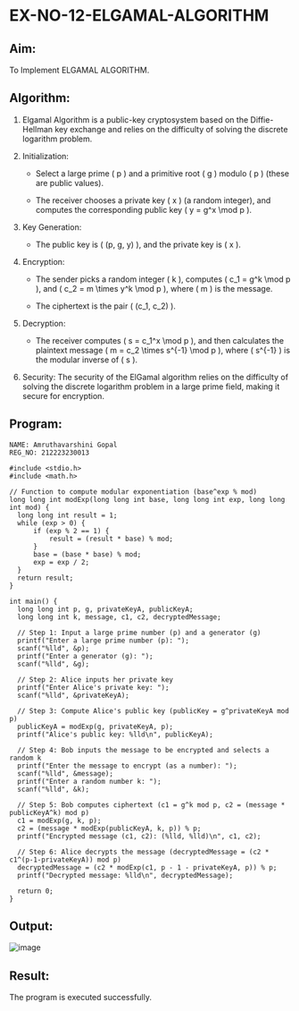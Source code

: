 # EX-NO-12-ELGAMAL-ALGORITHM

## Aim:

To Implement ELGAMAL ALGORITHM.

## Algorithm:

1. Elgamal Algorithm is a public-key cryptosystem based on the Diffie-Hellman key exchange and relies on the difficulty of solving the discrete logarithm problem.

2. Initialization:

   - Select a large prime \( p \) and a primitive root \( g \) modulo \( p \) (these are public values).

   - The receiver chooses a private key \( x \) (a random integer), and computes the corresponding public key \( y = g^x \mod p \).

4. Key Generation:

   - The public key is \( (p, g, y) \), and the private key is \( x \).

6. Encryption:

   - The sender picks a random integer \( k \), computes \( c_1 = g^k \mod p \), and \( c_2 = m \times y^k \mod p \), where \( m \) is the message.

   - The ciphertext is the pair \( (c_1, c_2) \).

8. Decryption:

   - The receiver computes \( s = c_1^x \mod p \), and then calculates the plaintext message \( m = c_2 \times s^{-1} \mod p \), where \( s^{-1} \) is the modular inverse of \( s \).

10. Security: The security of the ElGamal algorithm relies on the difficulty of solving the discrete logarithm problem in a large prime field, making it secure for encryption.

## Program:
```
NAME: Amruthavarshini Gopal
REG_NO: 212223230013

#include <stdio.h>
#include <math.h>

// Function to compute modular exponentiation (base^exp % mod)
long long int modExp(long long int base, long long int exp, long long int mod) {
  long long int result = 1;
  while (exp > 0) {
      if (exp % 2 == 1) {
          result = (result * base) % mod;
      }
      base = (base * base) % mod;
      exp = exp / 2;
  }
  return result;
}

int main() {
  long long int p, g, privateKeyA, publicKeyA;
  long long int k, message, c1, c2, decryptedMessage;

  // Step 1: Input a large prime number (p) and a generator (g)
  printf("Enter a large prime number (p): ");
  scanf("%lld", &p);
  printf("Enter a generator (g): ");
  scanf("%lld", &g);

  // Step 2: Alice inputs her private key
  printf("Enter Alice's private key: ");
  scanf("%lld", &privateKeyA);

  // Step 3: Compute Alice's public key (publicKey = g^privateKeyA mod p)
  publicKeyA = modExp(g, privateKeyA, p);
  printf("Alice's public key: %lld\n", publicKeyA);

  // Step 4: Bob inputs the message to be encrypted and selects a random k
  printf("Enter the message to encrypt (as a number): ");
  scanf("%lld", &message);
  printf("Enter a random number k: ");
  scanf("%lld", &k);

  // Step 5: Bob computes ciphertext (c1 = g^k mod p, c2 = (message * publicKeyA^k) mod p)
  c1 = modExp(g, k, p);
  c2 = (message * modExp(publicKeyA, k, p)) % p;
  printf("Encrypted message (c1, c2): (%lld, %lld)\n", c1, c2);

  // Step 6: Alice decrypts the message (decryptedMessage = (c2 * c1^(p-1-privateKeyA)) mod p)
  decryptedMessage = (c2 * modExp(c1, p - 1 - privateKeyA, p)) % p;
  printf("Decrypted message: %lld\n", decryptedMessage);

  return 0;
}
```

## Output:

![image](https://github.com/user-attachments/assets/bcbe3046-5218-4668-a80a-a1adf372b871)


## Result:

The program is executed successfully.
